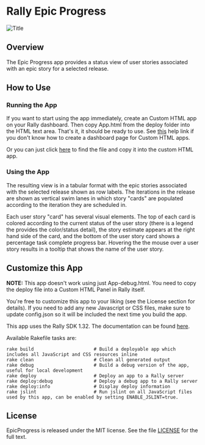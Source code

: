 Rally Epic Progress
============

![Title](https://raw.github.com/RallyApps/EpicProgress/master/screenshots/title-screenshot.png)

## Overview

The Epic Progress app provides a status view of user stories associated with an epic story for a selected release.

## How to Use

### Running the App

If you want to start using the app immediately, create an Custom HTML app on your Rally dashboard. Then copy App.html from the deploy folder into the HTML text area. That's it, it should be ready to use. See [this](http://www.rallydev.com/help/use_apps#create) help link if you don't know how to create a dashboard page for Custom HTML apps.

Or you can just click [here](https://raw.github.com/RallyApps/EpicProgress/master/deploy/App.html) to find the file and copy it into the custom HTML app.

### Using the App

The resulting view is in a tabular format with the epic stories associated with the selected release shown as row labels. The iterations in the release are shown as vertical swim lanes in which story "cards" are populated according to the iteration they are scheduled in.

Each user story "card" has several visual elements. The top of each card is colored according to the current status of the user story (there is a legend the provides the color/status detail), the story estimate appears at the right hand side of the card, and the bottom of the user story card shows a percentage task complete progress bar. Hovering the the mouse over a user story results in a tooltip that shows the name of the user story.

## Customize this App

<b>NOTE:</b> This app doesn't work using just App-debug.html. You need to copy the deploy file into a Custom HTML Panel in Rally itself.

You're free to customize this app to your liking (see the License section for details). If you need to add any new Javascript or CSS files, make sure to update config.json so it will be included the next time you build the app.

This app uses the Rally SDK 1.32. The documentation can be found [here](http://developer.rallydev.com/help/app-sdk). 

Available Rakefile tasks are:

    rake build                      # Build a deployable app which includes all JavaScript and CSS resources inline
    rake clean                      # Clean all generated output
    rake debug                      # Build a debug version of the app, useful for local development
    rake deploy                     # Deploy an app to a Rally server
    rake deploy:debug               # Deploy a debug app to a Rally server
    rake deploy:info                # Display deploy information
    rake jslint                     # Run jslint on all JavaScript files used by this app, can be enabled by setting ENABLE_JSLINT=true.

## License

EpicProgress is released under the MIT license. See the file [LICENSE](https://raw.github.com/RallyApps/EpicProgress/master/LICENSE) for the full text.